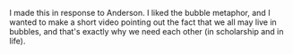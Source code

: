 I made this in response to Anderson. I liked the bubble metaphor, and I wanted to make a short video pointing out the fact that we all may live in bubbles, and that's exactly why we need each other (in scholarship and in life).
